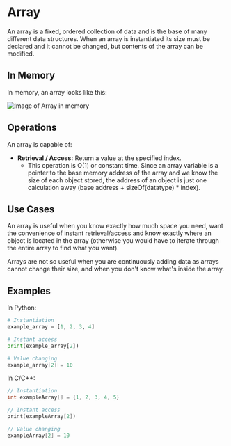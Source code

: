 # Array

An array is a fixed, ordered collection of data and is the base of many different data structures. When an array is instantiated its size must be declared and it cannot be changed, but contents of the array can be modified.

## In Memory

In memory, an array looks like this:

![Image of Array in memory](array.png)

## Operations

An array is capable of:

* **Retrieval / Access:** Return a value at the specified index.
    * This operation is O(1) or constant time. Since an array variable is a pointer to the base memory address of the array and we know the size of each object stored, the address of an object is just one calculation away (base address + sizeOf(datatype) * index).

## Use Cases

An array is useful when you know exactly how much space you need, want the convenience of instant retrieval/access and know exactly where an object is located in the array (otherwise you would have to iterate through the entire array to find what you want).

Arrays are not so useful when you are continuously adding data as arrays cannot change their size, and when you don't know what's inside the array.

## Examples

In Python:

```python
# Instantiation
example_array = [1, 2, 3, 4]

# Instant access
print(example_array[2])

# Value changing
example_array[2] = 10
```

In C/C++:

```C++
// Instantiation
int exampleArray[] = {1, 2, 3, 4, 5}

// Instant access
print(exampleArray[2])

// Value changing
exampleArray[2] = 10
```

